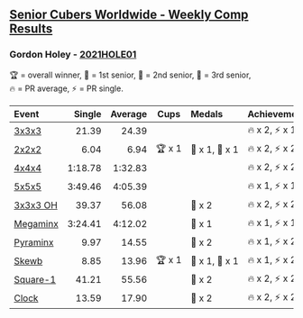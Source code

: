 <style>table {white-space: nowrap;}</style>
<link rel="stylesheet" type="text/css" href="/scw-comp/css/flags.css" />

## [Senior Cubers Worldwide - Weekly Comp Results](/scw-comp/results/)
### Gordon Holey - [2021HOLE01](https://www.worldcubeassociation.org/persons/2021HOLE01)

<span style="white-space: nowrap;">🏆 = overall winner</span>, <span style="white-space: nowrap;">🥇 = 1st senior</span>, <span style="white-space: nowrap;">🥈 = 2nd senior</span>, <span style="white-space: nowrap;">🥉 = 3rd senior</span>, <span style="white-space: nowrap;">🔥 = PR average</span>, <span style="white-space: nowrap;">⚡ = PR single</span>.

| Event | Single | Average | Cups | Medals | Achievements|
| :-- | --: | --: | :--: | :-- | :-- |
| [3x3x3](333.md) | 21.39 | 24.39 |  |  | 🔥 x 2, ⚡ x 1 |
| [2x2x2](222.md) | 6.04 | 6.94 | 🏆 x 1 | 🥇 x 1, 🥉 x 1 | 🔥 x 2, ⚡ x 2 |
| [4x4x4](444.md) | 1:18.78 | 1:32.83 |  |  | 🔥 x 2, ⚡ x 2 |
| [5x5x5](555.md) | 3:49.46 | 4:05.39 |  |  | 🔥 x 1, ⚡ x 1 |
| [3x3x3 OH](333oh.md) | 39.37 | 56.08 |  | 🥈 x 2 | 🔥 x 2, ⚡ x 2 |
| [Megaminx](minx.md) | 3:24.41 | 4:12.02 |  | 🥇 x 1 | 🔥 x 1, ⚡ x 1 |
| [Pyraminx](pyram.md) | 9.97 | 14.55 |  | 🥉 x 2 | 🔥 x 1, ⚡ x 2 |
| [Skewb](skewb.md) | 8.85 | 13.96 | 🏆 x 1 | 🥇 x 1, 🥈 x 1 | 🔥 x 1, ⚡ x 2 |
| [Square-1](sq1.md) | 41.21 | 55.56 |  | 🥉 x 2 | 🔥 x 2, ⚡ x 2 |
| [Clock](clock.md) | 13.59 | 17.90 |  | 🥈 x 2 | 🔥 x 2, ⚡ x 2 |

<!-- Global site tag (gtag.js) - Google Analytics -->
<script async src="https://www.googletagmanager.com/gtag/js?id=UA-86348435-3"></script>
<script>window.dataLayer = window.dataLayer || []; function gtag() {dataLayer.push(arguments);} gtag('js', new Date()); gtag('config', 'UA-86348435-3');</script>

